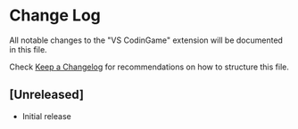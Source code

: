 # Change Log

All notable changes to the "VS CodinGame" extension will be documented in this file.

Check [Keep a Changelog](http://keepachangelog.com/) for recommendations on how to structure this file.

## [Unreleased]

- Initial release